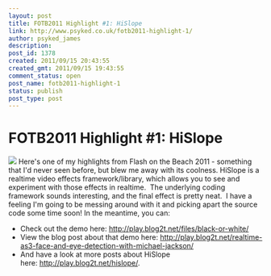 ```yaml
---
layout: post
title: FOTB2011 Highlight #1: HiSlope
link: http://www.psyked.co.uk/fotb2011-highlight-1/
author: psyked_james
description: 
post_id: 1378
created: 2011/09/15 20:43:55
created_gmt: 2011/09/15 19:43:55
comment_status: open
post_name: fotb2011-highlight-1
status: publish
post_type: post
---
```


# FOTB2011 Highlight #1: HiSlope

![](http://uploads.psyked.co.uk/2011/09/hislope-screenshot.png) Here's one of my highlights from Flash on the Beach 2011 - something that I'd never seen before, but blew me away with its coolness. HiSlope is a realtime video effects framework/library, which allows you to see and experiment with those effects in realtime.  The underlying coding framework sounds interesting, and the final effect is pretty neat.  I have a feeling I'm going to be messing around with it and picking apart the source code some time soon! In the meantime, you can: 

  * Check out the demo here: <http://play.blog2t.net/files/black-or-white/>
  * View the blog post about that demo here: <http://play.blog2t.net/realtime-as3-face-and-eye-detection-with-michael-jackson/>
  * And have a look at more posts about HiSlope here: <http://play.blog2t.net/hislope/>.